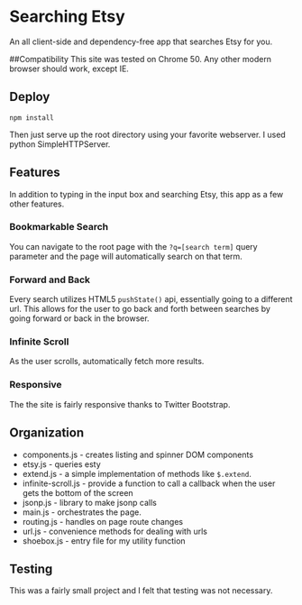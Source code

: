 # Searching Etsy

An all client-side and dependency-free app that searches Etsy for you.

##Compatibility
This site was tested on Chrome 50. Any other modern browser should work, except IE. 

## Deploy
```
npm install
```

Then just serve up the root directory using your favorite webserver. I used python SimpleHTTPServer. 

## Features
In addition to typing in the input box and searching Etsy, this app as a few other features.

### Bookmarkable Search
You can navigate to the root page with the `?q=[search term]` query parameter and the page will automatically search on that term.

### Forward and Back
Every search utilizes HTML5 `pushState()` api, essentially going to a different url. This allows for the user to go back and forth between searches by going forward or back in the browser.

### Infinite Scroll
As the user scrolls, automatically fetch more results.

### Responsive
The the site is fairly responsive thanks to Twitter Bootstrap.

## Organization
- components.js - creates listing and spinner DOM components
- etsy.js - queries esty
- extend.js - a simple implementation of methods like `$.extend`.
- infinite-scroll.js - provide a function to call a callback when the user gets the bottom of the screen
- jsonp.js - library to make jsonp calls
- main.js - orchestrates the page.
- routing.js - handles on page route changes
- url.js - convenience methods for dealing with urls
- shoebox.js - entry file for my utility function


## Testing
This was a fairly small project and I felt that testing was not necessary.